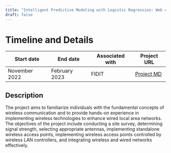 ```yaml
---
title: "Intelligent Predictive Modeling with Logistic Regression: Web Application Integration and Containerized Deployment"
draft: false
---
```


# Timeline and Details

| Start date    | End date      | Associated with | Project URL                                                                        |
| ------------- | ------------- | --------------- | ---------------------------------------------------------------------------------- |
| November 2022 | February 2023 | FIDIT           | [Project MD](/projects/antonio_janach_-_dokumentacija_IPVO.md) |

## Description
The project aims to familiarize individuals with the fundamental concepts of wireless communication and to provide hands-on experience in implementing wireless technologies to enhance wired local area networks. The objectives of the project include conducting a site survey, determining signal strength, selecting appropriate antennas, implementing standalone wireless access points, implementing wireless access points controlled by wireless LAN controllers, and integrating wireless and wired networks effectively.